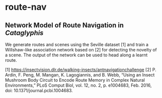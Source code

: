 # route-nav
## Network Model of Route Navigation in _Cataglyphis_

We generate routes and scenes using the Seville dataset [1] and train a Willshaw-like association network 
based on [2] for detecting the novelty of a scene. The output of the network can be used to head along a
learnt route. 

[1] https://insectvision.dlr.de/walking-insects/antnavigationchallenge
[2] P. Ardin, F. Peng, M. Mangan, K. Lagogiannis, and B. Webb, “Using an Insect Mushroom Body Circuit to Encode Route Memory in Complex Natural Environments,” PLoS Comput Biol, vol. 12, no. 2, p. e1004683, Feb. 2016, doi: 10.1371/journal.pcbi.1004683. 


